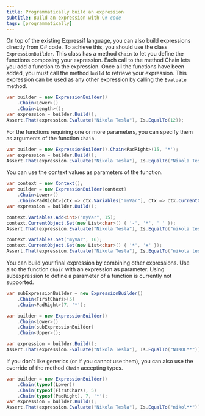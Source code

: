 ```yaml
---
title: Programmatically build an expression
subtitle: Build an expression with C# code
tags: [programmatically]
---
```


On top of the existing Expressif language, you can also build expressions directly from C# code. To achieve this, you should use the class `ExpressionBuilder`. This class has a method `Chain` to let you define the functions composing your expression. Each call to the method Chain lets you add a function to the expression. Once all the functions have been added, you must call the method `build` to retrieve your expression. This expression can be used as any other expression by calling the `Evaluate` method.

<!-- START INCLUDE "ExpressionBuilderTest.cs/Chain_MultipleWithoutParameters_CorrectlyEvaluate" -->
```csharp
var builder = new ExpressionBuilder()
    .Chain<Lower>()
    .Chain<Length>();
var expression = builder.Build();
Assert.That(expression.Evaluate("Nikola Tesla"), Is.EqualTo(12));
```
<!-- END INCLUDE -->

For the functions requiring one or more parameters, you can specify them as arguments of the function `Chain`. 

<!-- START INCLUDE "ExpressionBuilderTest.cs/Chain_WithParameters_CorrectlyEvaluate" -->
```csharp
var builder = new ExpressionBuilder().Chain<PadRight>(15, '*');
var expression = builder.Build();
Assert.That(expression.Evaluate("Nikola Tesla"), Is.EqualTo("Nikola Tesla***"));
```
<!-- END INCLUDE -->

You can use the context values as parameters of the function. 

<!-- START INCLUDE "ExpressionBuilderTest.cs/Chain_MultipleWithContext_CorrectlyEvaluate" -->
```csharp
var context = new Context();
var builder = new ExpressionBuilder(context)
    .Chain<Lower>()
    .Chain<PadRight>(ctx => ctx.Variables["myVar"], ctx => ctx.CurrentObject[1]);
var expression = builder.Build();

context.Variables.Add<int>("myVar", 15);
context.CurrentObject.Set(new List<char>() { '-', '*', ' ' });
Assert.That(expression.Evaluate("Nikola Tesla"), Is.EqualTo("nikola tesla***"));

context.Variables.Set("myVar", 16);
context.CurrentObject.Set(new List<char>() { '*', '+' });
Assert.That(expression.Evaluate("Nikola Tesla"), Is.EqualTo("nikola tesla++++"));
```
<!-- END INCLUDE -->

You can build your final expression by combining other expressions. Use also the function `Chain` with an expression as parameter. Using subexpression to define a parameter of a function is currently not supported.

<!-- START INCLUDE "ExpressionBuilderTest.cs/Chain_SubExpression_CorrectlyEvaluate" -->
```csharp
var subExpressionBuilder = new ExpressionBuilder()
    .Chain<FirstChars>(5)
    .Chain<PadRight>(7, '*');

var builder = new ExpressionBuilder()
    .Chain<Lower>()
    .Chain(subExpressionBuilder)
    .Chain<Upper>();

var expression = builder.Build();
Assert.That(expression.Evaluate("Nikola Tesla"), Is.EqualTo("NIKOL**"));
```
<!-- END INCLUDE -->

If you don't like generics (or if you cannot use them), you can also use the override of the method `Chain` accepting types.

<!-- START INCLUDE "ExpressionBuilderTest.cs/Chain_NotGeneric_CorrectlyEvaluate" -->
```csharp
var builder = new ExpressionBuilder()
    .Chain(typeof(Lower))
    .Chain(typeof(FirstChars), 5)
    .Chain(typeof(PadRight), 7, '*');
var expression = builder.Build();
Assert.That(expression.Evaluate("Nikola Tesla"), Is.EqualTo("nikol**"));
```
<!-- END INCLUDE -->

